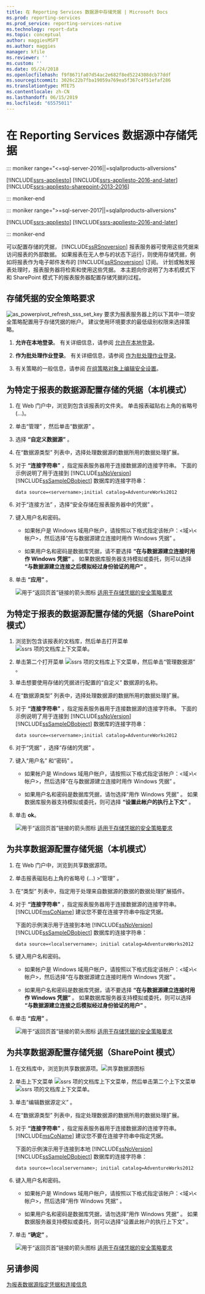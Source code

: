 ```yaml
---
title: 在 Reporting Services 数据源中存储凭据 | Microsoft Docs
ms.prod: reporting-services
ms.prod_service: reporting-services-native
ms.technology: report-data
ms.topic: conceptual
author: maggiesMSFT
ms.author: maggies
manager: kfile
ms.reviewer: ''
ms.custom: ''
ms.date: 05/24/2018
ms.openlocfilehash: f9f8671fa07d54ac2e682f8ed5224308dcb77ddf
ms.sourcegitcommit: 3026c22b7fba19059a769ea5f367c4f51efaf286
ms.translationtype: MTE75
ms.contentlocale: zh-CN
ms.lasthandoff: 06/15/2019
ms.locfileid: "65575011"
---
```

# <a name="store-credentials-in-a-reporting-services-data-source"></a>在 Reporting Services 数据源中存储凭据

::: moniker range="<=sql-server-2016||=sqlallproducts-allversions"

[!INCLUDE[ssrs-appliesto](../../includes/ssrs-appliesto.md)] [!INCLUDE[ssrs-appliesto-2016-and-later](../../includes/ssrs-appliesto-2016-and-later.md)] [!INCLUDE[ssrs-appliesto-sharepoint-2013-2016](../../includes/ssrs-appliesto-sharepoint-2013-2016.md)]

::: moniker-end

::: moniker range=">=sql-server-2017||=sqlallproducts-allversions"

[!INCLUDE[ssrs-appliesto](../../includes/ssrs-appliesto.md)] [!INCLUDE[ssrs-appliesto-2016-and-later](../../includes/ssrs-appliesto-2016-and-later.md)]

::: moniker-end

可以配置存储的凭据， [!INCLUDE[ssRSnoversion](../../includes/ssrsnoversion-md.md)] 报表服务器可使用这些凭据来访问报表的外部数据。 如果报表在无人参与的状态下运行，则使用存储凭据，例如将报表作为电子邮件发布的 [!INCLUDE[ssRSnoversion](../../includes/ssrsnoversion-md.md)] 订阅。 计划或触发报表处理时，报表服务器将检索和使用这些凭据。 本主题向你说明了为本机模式下和 SharePoint 模式下的报表服务器配置存储凭据的过程。  
  
##  <a name="bkmk_top"></a> 存储凭据的安全策略要求  
 ![as_powerpivot_refresh_sss_set_key](../../analysis-services/power-pivot-sharepoint/media/as-powerpivot-refresh-sss-set-key.gif "as_powerpivot_refresh_sss_set_key") 要求为报表服务器上的以下其中一项安全策略配置用于存储凭据的帐户。 建议使用环境要求的最低级别权限来选择策略。  
  
1.  **允许在本地登录**。 有关详细信息，请参阅 [允许在本地登录](https://technet.microsoft.com/library/cc756809\(v=WS.10\).aspx)。  
  
2.  **作为批处理作业登录**。 有关详细信息，请参阅 [作为批处理作业登录](https://technet.microsoft.com/library/cc755659\(v=ws.10\).aspx)。  
  
3.  有关策略的一般信息，请参阅 [在组策略对象上编辑安全设置](https://technet.microsoft.com/library/cc736516\(v=ws.10\).aspx)。  
  
##  <a name="bkmk_stored_credentials_data_source_native"></a> 为特定于报表的数据源配置存储的凭据（本机模式）  
  
1.  在 Web 门户中，浏览到包含该报表的文件夹。 单击报表磁贴右上角的省略号 (...)。  
  
2.  单击“管理”  ，然后单击“数据源”  。  
  
3.  选择 **“自定义数据源”** 。  
  
4.  在“数据源类型”  列表中，选择处理数据源的数据所用的数据处理扩展。  
  
5.  对于 **“连接字符串”** ，指定报表服务器用于连接数据源的连接字符串。 下面的示例说明了用于连接到 [!INCLUDE[ssNoVersion](../../includes/ssnoversion-md.md)] [!INCLUDE[ssSampleDBobject](../../includes/sssampledbobject-md.md)] 数据库的连接字符串：  
  
    ```  
    data source=<servername>;initial catalog=AdventureWorks2012  
    ```  
  
6.  对于“连接方法”  ，选择“安全存储在报表服务器中的凭据”  。  
  
7.  键入用户名和密码。  
  
    -   如果帐户是 Windows 域用户帐户，请按照以下格式指定该帐户：\<域>\\<帐户\>，然后选择“在与数据源建立连接时用作 Windows 凭据”  。  
  
    -   如果用户名和密码是数据库凭据，请不要选择 **“在与数据源建立连接时用作 Windows 凭据”** 。 如果数据库服务器支持模拟或委托，则可以选择 **“与数据源建立连接之后模拟经过身份验证的用户”** 。  
  
8.  单击 **“应用”** 。  
  
     ![用于“返回页首”链接的箭头图标](../../analysis-services/instances/media/uparrow16x16.gif "Arrow icon used with Back to Top link") [适用于存储凭据的安全策略要求](#bkmk_top)  
  
##  <a name="bkmk_stored_credentials_data_source_sharepoint"></a> 为特定于报表的数据源配置存储的凭据（SharePoint 模式）  
  
1.  浏览到包含该报表的文档库，然后单击打开菜单 ![ssrs 项的文档库上下文菜单](../../reporting-services/report-data/media/ssrs-sharepoint-item-context-menu.png "document library context menu for ssrs items")。  
  
2.  单击第二个打开菜单 ![ssrs 项的文档库上下文菜单](../../reporting-services/report-data/media/ssrs-sharepoint-item-context-menu.png "document library context menu for ssrs items")，然后单击“管理数据源”  。  
  
3.  单击想要使用存储的凭据进行配置的“自定义”  数据源的名称。  
  
4.  在“数据源类型”  列表中，选择处理数据源的数据所用的数据处理扩展。  
  
5.  对于 **“连接字符串”** ，指定报表服务器用于连接数据源的连接字符串。 下面的示例说明了用于连接到 [!INCLUDE[ssNoVersion](../../includes/ssnoversion-md.md)] [!INCLUDE[ssSampleDBobject](../../includes/sssampledbobject-md.md)] 数据库的连接字符串：  
  
    ```  
    data source=<servername>;initial catalog=AdventureWorks2012  
    ```  
  
6.  对于“凭据”  ，选择“存储的凭据”  。  
  
7.  键入“用户名”  和“密码”  。  
  
    -   如果帐户是 Windows 域用户帐户，请按照以下格式指定该帐户：\<域>\\<帐户\>，然后选择“在与数据源建立连接时用作 Windows 凭据”  。  
  
    -   如果用户名和密码是数据库凭据，请勿选择“用作 Windows 凭据”  。 如果数据库服务器支持模拟或委托，则可选择 **“设置此帐户的执行上下文”** 。  
  
8.  单击 **ok**。  
  
     ![用于“返回页首”链接的箭头图标](../../analysis-services/instances/media/uparrow16x16.gif "Arrow icon used with Back to Top link") [适用于存储凭据的安全策略要求](#bkmk_top)  
  
##  <a name="bkmk_stored_credentials_shared_data_source_native"></a> 为共享数据源配置存储凭据（本机模式）  
  
1.  在 Web 门户中，浏览到共享数据源项。 
  
2.  单击报表磁贴右上角的省略号 (...) >“管理”  。 
  
3.  在“类型”  列表中，指定用于处理来自数据源的数据的数据处理扩展插件。  
  
4.  对于 **“连接字符串”** ，指定报表服务器用于连接数据源的连接字符串。 [!INCLUDE[msCoName](../../includes/msconame-md.md)] 建议您不要在连接字符串中指定凭据。  
  
     下面的示例演示用于连接到本地 [!INCLUDE[ssNoVersion](../../includes/ssnoversion-md.md)] [!INCLUDE[ssSampleDBobject](../../includes/sssampledbobject-md.md)] 数据库的连接字符串：  
  
    ```  
    data source=<localservername>; initial catalog=AdventureWorks2012  
    ```  
  
5.  键入用户名和密码。  
  
    -   如果帐户是 Windows 域用户帐户，请按照以下格式指定该帐户：\<域>\\<帐户\>，然后选择“在与数据源建立连接时用作 Windows 凭据”  。  
  
    -   如果用户名和密码是数据库凭据，请不要选择 **“在与数据源建立连接时用作 Windows 凭据”** 。 如果数据库服务器支持模拟或委托，则可以选择 **“与数据源建立连接之后模拟经过身份验证的用户”** 。  
  
6.  单击 **“应用”** 。  
  
     ![用于“返回页首”链接的箭头图标](../../analysis-services/instances/media/uparrow16x16.gif "Arrow icon used with Back to Top link") [适用于存储凭据的安全策略要求](#bkmk_top)  
  
##  <a name="bkmk_stored_credentials_shared_data_source_sharepoint"></a> 为共享数据源配置存储凭据（SharePoint 模式）  
  
1.  在文档库中，浏览到共享数据源项。![共享数据源图标](../../reporting-services/report-data/media/hlp-16datasource.png "Shared data source icon")  
  
2.  单击上下文菜单 ![ssrs 项的文档库上下文菜单](../../reporting-services/report-data/media/ssrs-sharepoint-item-context-menu.png "document library context menu for ssrs items")，然后单击第二个上下文菜单 ![ssrs 项的文档库上下文菜单](../../reporting-services/report-data/media/ssrs-sharepoint-item-context-menu.png "document library context menu for ssrs items")。  
  
3.  单击“编辑数据源定义”  。  
  
4.  在“数据源类型”  列表中，指定处理数据源的数据所用的数据处理扩展。  
  
5.  对于 **“连接字符串”** ，指定报表服务器用于连接数据源的连接字符串。 [!INCLUDE[msCoName](../../includes/msconame-md.md)] 建议您不要在连接字符串中指定凭据。  
  
     下面的示例演示用于连接到本地 [!INCLUDE[ssNoVersion](../../includes/ssnoversion-md.md)] [!INCLUDE[ssSampleDBobject](../../includes/sssampledbobject-md.md)] 数据库的连接字符串：  
  
    ```  
    data source=<localservername>; initial catalog=AdventureWorks2012  
    ```  
  
6.  键入用户名和密码。  
  
    -   如果帐户是 Windows 域用户帐户，请按照以下格式指定该帐户：\<域>\\<帐户\>，然后选择“用作 Windows 凭据”  。  
  
    -   如果用户名和密码是数据库凭据，请勿选择“用作 Windows 凭据”  。 如果数据服务器支持模拟或委托，则可以选择“设置此帐户的执行上下文”  。  
  
7.  单击 **“确定”** 。  
  
     ![用于“返回页首”链接的箭头图标](../../analysis-services/instances/media/uparrow16x16.gif "Arrow icon used with Back to Top link") [适用于存储凭据的安全策略要求](#bkmk_top)  
  
## <a name="see-also"></a>另请参阅  
 [为报表数据源指定凭据和连接信息](../../reporting-services/report-data/specify-credential-and-connection-information-for-report-data-sources.md)   
  
